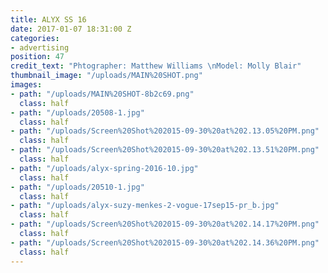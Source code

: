 ```yaml
---
title: ALYX SS 16
date: 2017-01-07 18:31:00 Z
categories:
- advertising
position: 47
credit_text: "Phtographer: Matthew Williams \nModel: Molly Blair"
thumbnail_image: "/uploads/MAIN%20SHOT.png"
images:
- path: "/uploads/MAIN%20SHOT-8b2c69.png"
  class: half
- path: "/uploads/20508-1.jpg"
  class: half
- path: "/uploads/Screen%20Shot%202015-09-30%20at%202.13.05%20PM.png"
  class: half
- path: "/uploads/Screen%20Shot%202015-09-30%20at%202.13.51%20PM.png"
  class: half
- path: "/uploads/alyx-spring-2016-10.jpg"
  class: half
- path: "/uploads/20510-1.jpg"
  class: half
- path: "/uploads/alyx-suzy-menkes-2-vogue-17sep15-pr_b.jpg"
  class: half
- path: "/uploads/Screen%20Shot%202015-09-30%20at%202.14.17%20PM.png"
  class: half
- path: "/uploads/Screen%20Shot%202015-09-30%20at%202.14.36%20PM.png"
  class: half
---
```


